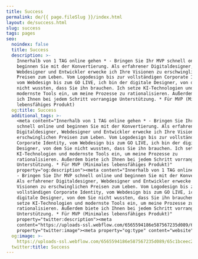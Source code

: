 ```yaml
---
title: Success
permalink: de/{{ page.fileSlug }}/index.html
layout: de/success.html
slug: success
tags: pages
seo:
  noindex: false
  title: Success
  description: >-
    Innerhalb von 1 TAG online gehen * - Bringen Sie Ihr MVP schnell online und
    beginnen Sie mit der Konvertierung. Als erfahrener Digitaldesigner,
    Webdesigner und Entwickler erwecke ich Ihre Visionen zu erschwinglichen
    Preisen zum Leben. Vom Logodesign bis zur vollständigen Corporate Identity,
    vom Webdesign bis zum GO LIVE, ich bin der digitale Designer, von dem Sie
    nicht wussten, dass Sie ihn brauchen. Ich setze KI-Technologien und
    modernste Tools ein, um meine Prozesse zu rationalisieren. Außerdem biete
    ich Ihnen bei jedem Schritt vorrangige Unterstützung. * Für MVP (Minimales
    lebensfähiges Produkt)
  og:title: Success
  additional_tags: >-
    <meta content="Innerhalb von 1 TAG online gehen * - Bringen Sie Ihr MVP
    schnell online und beginnen Sie mit der Konvertierung. Als erfahrener
    Digitaldesigner, Webdesigner und Entwickler erwecke ich Ihre Visionen zu
    erschwinglichen Preisen zum Leben. Vom Logodesign bis zur vollständigen
    Corporate Identity, vom Webdesign bis zum GO LIVE, ich bin der digitale
    Designer, von dem Sie nicht wussten, dass Sie ihn brauchen. Ich setze
    KI-Technologien und modernste Tools ein, um meine Prozesse zu
    rationalisieren. Außerdem biete ich Ihnen bei jedem Schritt vorrangige
    Unterstützung. * Für MVP (Minimales lebensfähiges Produkt)"
    property="og:description"><meta content="Innerhalb von 1 TAG online gehen *
    - Bringen Sie Ihr MVP schnell online und beginnen Sie mit der Konvertierung.
    Als erfahrener Digitaldesigner, Webdesigner und Entwickler erwecke ich Ihre
    Visionen zu erschwinglichen Preisen zum Leben. Vom Logodesign bis zur
    vollständigen Corporate Identity, vom Webdesign bis zum GO LIVE, ich bin der
    digitale Designer, von dem Sie nicht wussten, dass Sie ihn brauchen. Ich
    setze KI-Technologien und modernste Tools ein, um meine Prozesse zu
    rationalisieren. Außerdem biete ich Ihnen bei jedem Schritt vorrangige
    Unterstützung. * Für MVP (Minimales lebensfähiges Produkt)"
    property="twitter:description"><meta
    content="https://uploads-ssl.webflow.com/6565594186e587567235d089/65c1bceec287504a11955e0a_opengraph%20DE.jpg"
    property="twitter:image"><meta property="og:type" content="website">
  og:image: >-
    https://uploads-ssl.webflow.com/6565594186e587567235d089/65c1bceec287504a11955e0a_opengraph%20DE.jpg
  twitter:title: Success
---
```



